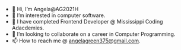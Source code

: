 - 👋 Hi, I’m Angela@AG2021H
- 👀 I’m interested in computer software.
- 🌱 I have completed Frontend Developer @ Mississippi Coding Adacdemies. 
- 💞️ I’m looking to collaborate on a career in Computer Programming.
- 📫 How to reach me @ angelagreen375@gmail.com.

<!---
AG2021H/AG2021H is a ✨ special ✨ repository because its `README.md` (this file) appears on your GitHub profile.
You can click the Preview link to take a look at your changes.
--->
